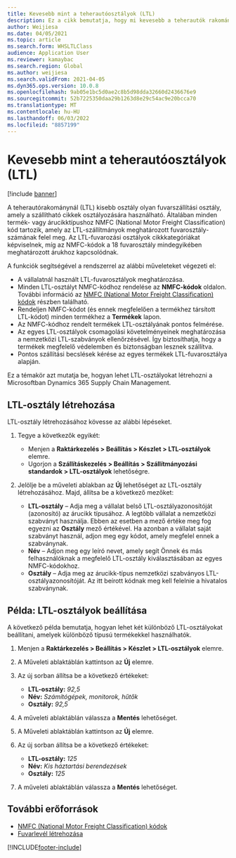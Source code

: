 ```yaml
---
title: Kevesebb mint a teherautóosztályok (LTL)
description: Ez a cikk bemutatja, hogy mi kevesebb a teherautók rakományosztályainál, és bemutatja, hogyan lehet ezeket beállítani a Microsoftnál Dynamics 365 Supply Chain Management.
author: Weijiesa
ms.date: 04/05/2021
ms.topic: article
ms.search.form: WHSLTLClass
audience: Application User
ms.reviewer: kamaybac
ms.search.region: Global
ms.author: weijiesa
ms.search.validFrom: 2021-04-05
ms.dyn365.ops.version: 10.0.8
ms.openlocfilehash: 9ab05e1bc5d0ae2c8b5d98dda32660d2436676e9
ms.sourcegitcommit: 52b7225350daa29b1263d8e29c54ac9e20bcca70
ms.translationtype: MT
ms.contentlocale: hu-HU
ms.lasthandoff: 06/03/2022
ms.locfileid: "8857199"
---
```

# <a name="less-than-truckload-ltl-classes"></a>Kevesebb mint a teherautóosztályok (LTL)

[!include [banner](../includes/banner.md)]

A teherautórakománynál (LTL) kisebb osztály olyan fuvarszállítási osztály, amely a szállítható cikkek osztályozására használható. Általában minden termék- vagy árucikktípushoz NMFC (National Motor Freight Classification) kód tartozik, amely az LTL-szállítmányok meghatározott fuvarosztály-számának felel meg. Az LTL-fuvarozási osztályok cikkkategóriákat képviselnek, míg az NMFC-kódok a 18 fuvarosztály mindegyikében meghatározott árukhoz kapcsolódnak.

A funkciók segítségével a rendszerrel az alábbi műveleteket végezeti el:

- A vállalatnál használt LTL-fuvarosztályok meghatározása.
- Minden LTL-osztályt NMFC-kódhoz rendelése az **NMFC-kódok** oldalon. További információ az [NMFC (National Motor Freight Classification) kódok](nmfc-codes.md) részben található.
- Rendeljen NMFC-kódot (és ennek megfelelően a termékhez társított LTL-kódot) minden termékhez a **Termékek** lapon.
- Az NMFC-kódhoz rendelt termékek LTL-osztályának pontos felmérése.
- Az egyes LTL-osztályok csomagolási követelményeinek meghatározása a nemzetközi LTL-szabványok ellenőrzésével. Így biztosíthatja, hogy a termékek megfelelő védelemben és biztonságban lesznek szállítva.
- Pontos szállítási becslések kérése az egyes termékek LTL-fuvarosztálya alapján.

Ez a témakör azt mutatja be, hogyan lehet LTL-osztályokat létrehozni a Microsoftban Dynamics 365 Supply Chain Management.

## <a name="create-an-ltl-class"></a>LTL-osztály létrehozása

LTL-osztály létrehozásához kövesse az alábbi lépéseket.

1. Tegye a következők egyikét:

    - Menjen a **Raktárkezelés \> Beállítás \> Készlet \> LTL-osztályok** elemre.
    - Ugorjon a **Szállításkezelés \> Beállítás \> Szállítmányozási standardok \> LTL-osztályok** lehetőségre.

2. Jelölje be a műveleti ablakban az **Új** lehetőséget az LTL-osztály létrehozásához. Majd, állítsa be a következő mezőket:

    - **LTL-osztály** – Adja meg a vállalat belső LTL-osztályazonosítóját (azonosító) az árucikk típusához. A legtöbb vállalat a nemzetközi szabványt használja. Ebben az esetben a mező értéke meg fog egyezni az **Osztály** mező értékével. Ha azonban a vállalat saját szabványt használ, adjon meg egy kódot, amely megfelel ennek a szabványnak.
    - **Név** – Adjon meg egy leíró nevet, amely segít Önnek és más felhasználóknak a megfelelő LTL-osztály kiválasztásában az egyes NMFC-kódokhoz.
    - **Osztály** – Adja meg az árucikk-típus nemzetközi szabványos LTL-osztályazonosítóját. Az itt beírott kódnak meg kell felelnie a hivatalos szabványnak.

## <a name="example-set-up-ltl-classes"></a>Példa: LTL-osztályok beállítása

A következő példa bemutatja, hogyan lehet két különböző LTL-osztályokat beállítani, amelyek különböző típusú termékekkel használhatók.

1. Menjen a **Raktárkezelés \> Beállítás \> Készlet \> LTL-osztályok** elemre.
1. A Műveleti ablaktáblán kattintson az **Új** elemre.
1. Az új sorban állítsa be a következő értékeket:

    - **LTL-osztály:** *92,5*
    - **Név:** *Számítógépek, monitorok, hűtők*
    - **Osztály:** *92,5*

1. A műveleti ablaktáblán válassza a **Mentés** lehetőséget.
1. A Műveleti ablaktáblán kattintson az **Új** elemre.
1. Az új sorban állítsa be a következő értékeket:

    - **LTL-osztály:** *125*
    - **Név:** *Kis háztartási berendezések*
    - **Osztály:** *125*

1. A műveleti ablaktáblán válassza a **Mentés** lehetőséget.

## <a name="additional-resources"></a>További erőforrások

- [NMFC (National Motor Freight Classification) kódok](nmfc-codes.md)
- [Fuvarlevél létrehozása](create-bill-of-lading.md)

[!INCLUDE[footer-include](../../includes/footer-banner.md)]
